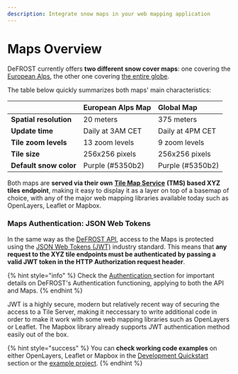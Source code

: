 ```yaml
---
description: Integrate snow maps in your web mapping application
---
```


# Maps Overview

DeFROST currently offers **two different snow cover maps**: one covering the [European Alps](european-alps-map.md), the other one covering [the entire globe](global-map.md). 

The table below quickly summarizes both maps' main characteristics:

|  | **European Alps Map** | **Global Map** |
| :--- | :--- | :--- |
| **Spatial resolution** | 20 meters | 375 meters |
| **Update time** | Daily at 3AM CET | Daily at 4PM CET |
| **Tile zoom levels** | 13 zoom levels | 9 zoom levels |
| **Tile size** | 256x256 pixels | 256x256 pixels |
| **Default snow color** | Purple \(\#5350b2\) | Purple \(\#5350b2\) |

Both maps are **served via their own** [**Tile Map Service**](https://wiki.openstreetmap.org/wiki/Slippy_map_tilenames) **\(TMS\) based XYZ tiles endpoint**, making it easy to display it as a layer on top of a basemap of choice, with any of the major web mapping libraries available today such as OpenLayers, Leaflet or Mapbox. 

### Maps Authentication: JSON Web Tokens

In the same way as the [DeFROST API](../defrost-api/overview.md), access to the Maps is protected using the [JSON Web Tokens \(JWT\)](https://jwt.io/) industry standard. This means that **any request to the XYZ tile endpoints must be authenticated by passing a valid JWT token in the HTTP Authorization request header**.

{% hint style="info" %}
Check the [Authentication ](../introduction/authentication.md)section for important details on DeFROST's Authentication functioning, applying to both the API and Maps.
{% endhint %}

JWT is a highly secure, modern but relatively recent way of securing the access to a Tile Server, making it neccessary to write additional code in order to make it work with some web mapping libraries such as OpenLayers or Leaflet. The Mapbox library already supports JWT authentication method easily out of the box. 

{% hint style="success" %}
You can **check working code examples** on either OpenLayers, Leaflet or Mapbox in the [Development Quickstart](../introduction/defrost-api-and-map-service.md) section or the [example project](https://github.com/wegaw/defrost-examples).
{% endhint %}

